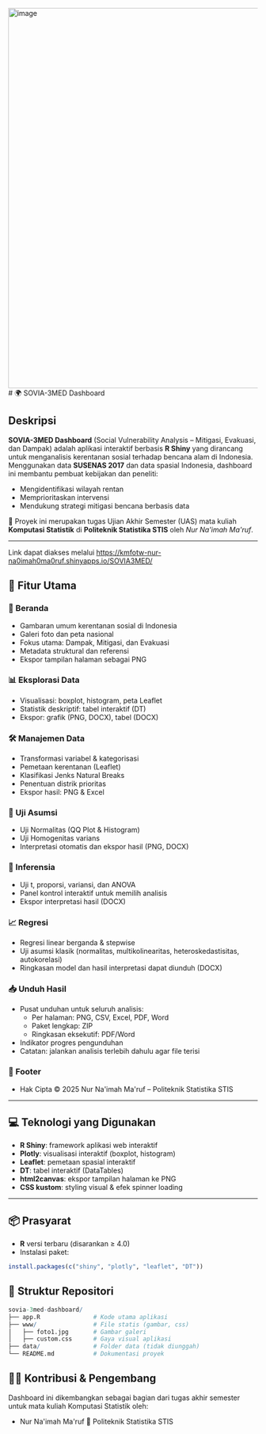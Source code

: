 <img width="1366" height="768" alt="image" src="https://github.com/user-attachments/assets/a35245be-6f1f-4c4b-a9aa-d64e9fc7e0cf" /># 🌍 SOVIA-3MED Dashboard

## Deskripsi
**SOVIA-3MED Dashboard** (Social Vulnerability Analysis – Mitigasi, Evakuasi, dan Dampak) adalah aplikasi interaktif berbasis **R Shiny** yang dirancang untuk menganalisis kerentanan sosial terhadap bencana alam di Indonesia. Menggunakan data **SUSENAS 2017** dan data spasial Indonesia, dashboard ini membantu pembuat kebijakan dan peneliti:

- Mengidentifikasi wilayah rentan
- Memprioritaskan intervensi
- Mendukung strategi mitigasi bencana berbasis data

📌 Proyek ini merupakan tugas Ujian Akhir Semester (UAS) mata kuliah **Komputasi Statistik** di **Politeknik Statistika STIS** oleh *Nur Na'imah Ma'ruf*.

---

Link dapat diakses melalui https://kmfotw-nur-na0imah0ma0ruf.shinyapps.io/SOVIA3MED/

## 🎯 Fitur Utama

### 📌 Beranda
- Gambaran umum kerentanan sosial di Indonesia
- Galeri foto dan peta nasional
- Fokus utama: Dampak, Mitigasi, dan Evakuasi
- Metadata struktural dan referensi
- Ekspor tampilan halaman sebagai PNG

### 📊 Eksplorasi Data
- Visualisasi: boxplot, histogram, peta Leaflet
- Statistik deskriptif: tabel interaktif (DT)
- Ekspor: grafik (PNG, DOCX), tabel (DOCX)

### 🛠️ Manajemen Data
- Transformasi variabel & kategorisasi
- Pemetaan kerentanan (Leaflet)
- Klasifikasi Jenks Natural Breaks
- Penentuan distrik prioritas
- Ekspor hasil: PNG & Excel

### 🧪 Uji Asumsi
- Uji Normalitas (QQ Plot & Histogram)
- Uji Homogenitas varians
- Interpretasi otomatis dan ekspor hasil (PNG, DOCX)

### 📐 Inferensia
- Uji t, proporsi, variansi, dan ANOVA
- Panel kontrol interaktif untuk memilih analisis
- Ekspor interpretasi hasil (DOCX)

### 📈 Regresi
- Regresi linear berganda & stepwise
- Uji asumsi klasik (normalitas, multikolinearitas, heteroskedastisitas, autokorelasi)
- Ringkasan model dan hasil interpretasi dapat diunduh (DOCX)

### 📥 Unduh Hasil
- Pusat unduhan untuk seluruh analisis:
  - Per halaman: PNG, CSV, Excel, PDF, Word
  - Paket lengkap: ZIP
  - Ringkasan eksekutif: PDF/Word
- Indikator progres pengunduhan
- Catatan: jalankan analisis terlebih dahulu agar file terisi

### 🧾 Footer
- Hak Cipta © 2025 Nur Na'imah Ma'ruf – Politeknik Statistika STIS

---

## 💻 Teknologi yang Digunakan

- **R Shiny**: framework aplikasi web interaktif
- **Plotly**: visualisasi interaktif (boxplot, histogram)
- **Leaflet**: pemetaan spasial interaktif
- **DT**: tabel interaktif (DataTables)
- **html2canvas**: ekspor tampilan halaman ke PNG
- **CSS kustom**: styling visual & efek spinner loading

---

## 📦 Prasyarat

- **R** versi terbaru (disarankan ≥ 4.0)
- Instalasi paket:
```r
install.packages(c("shiny", "plotly", "leaflet", "DT"))
```

## 📁 Struktur Repositori
```r
sovia-3med-dashboard/
├── app.R               # Kode utama aplikasi
├── www/                # File statis (gambar, css)
│   ├── foto1.jpg       # Gambar galeri
│   ├── custom.css      # Gaya visual aplikasi
├── data/               # Folder data (tidak diunggah)
└── README.md           # Dokumentasi proyek
```

## 🙋‍♀️ Kontribusi & Pengembang
Dashboard ini dikembangkan sebagai bagian dari tugas akhir semester untuk mata kuliah Komputasi Statistik oleh:
- Nur Na'imah Ma'ruf
📍 Politeknik Statistika STIS
